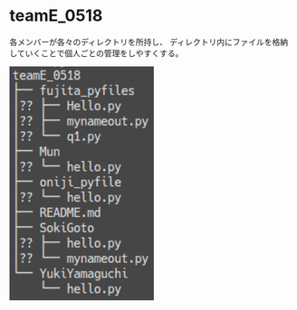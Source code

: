 # teamE_0518

各メンバーが各々のディレクトリを所持し、
ディレクトリ内にファイルを格納していくことで個人ごとの管理をしやすくする。

![Directry structure](./dir_structure.png)
